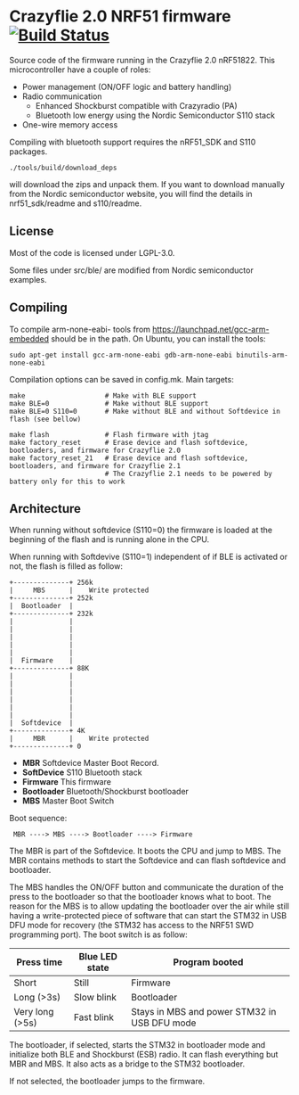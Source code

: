 # Crazyflie 2.0 NRF51 firmware [![Build Status](https://travis-ci.org/bitcraze/crazyflie2-nrf-firmware.svg)](https://travis-ci.org/bitcraze/crazyflie2-nrf-firmware)

Source code of the firmware running in the Crazyflie 2.0 nRF51822.
This microcontroller have a couple of roles:
 - Power management (ON/OFF logic and battery handling)
 - Radio communication
   - Enhanced Shockburst compatible with Crazyradio (PA)
   - Bluetooth low energy using the Nordic Semiconductor S110 stack
 - One-wire memory access

Compiling with bluetooth support requires the nRF51_SDK and S110 packages.

```
./tools/build/download_deps
```

will download the zips and unpack them.
If you want to download manually from the Nordic semiconductor website, you
will find the details in nrf51_sdk/readme and s110/readme.

License
-------

Most of the code is licensed under LGPL-3.0.

Some files under src/ble/ are modified from Nordic semiconductor examples.

Compiling
---------

To compile arm-none-eabi- tools from https://launchpad.net/gcc-arm-embedded
should be in the path.
On Ubuntu, you can install the tools:

```
sudo apt-get install gcc-arm-none-eabi gdb-arm-none-eabi binutils-arm-none-eabi
```

Compilation options can be saved in config.mk. Main targets:

```
make                    # Make with BLE support
make BLE=0              # Make without BLE support
make BLE=0 S110=0       # Make without BLE and without Softdevice in flash (see bellow)

make flash              # Flash firmware with jtag
make factory_reset      # Erase device and flash softdevice, bootloaders, and firmware for Crazyflie 2.0
make factory_reset_21   # Erase device and flash softdevice, bootloaders, and firmware for Crazyflie 2.1
                        # The Crazyflie 2.1 needs to be powered by battery only for this to work
```

Architecture
------------

When running without softdevice (S110=0) the firmware is loaded at the
beginning of the flash and is running alone in the CPU.

When running with Softdevive (S110=1) independent of if BLE is activated
or not, the flash is filled as follow:
```
+--------------+ 256k
|     MBS      |    Write protected
+--------------+ 252k
|  Bootloader  |
+--------------+ 232k
|              |
|              |
|              |
|              |
|              |
|  Firmware    |
+--------------+ 88K
|              |
|              |
|              |
|              |
|              |
|              |
|  Softdevice  |
+--------------+ 4K
|     MBR      |    Write protected
+--------------+ 0
```

 - **MBR** Softdevice Master Boot Record.
 - **SoftDevice** S110 Bluetooth stack
 - **Firmware** This firmware
 - **Bootloader** Bluetooth/Shockburst bootloader
 - **MBS** Master Boot Switch

Boot sequence:
```
 MBR ----> MBS ----> Bootloader ----> Firmware
```

The MBR is part of the Softdevice. It boots the CPU and jump to MBS.
The MBR contains methods to start the Softdevice and can flash softdevice
and bootloader.

The MBS handles the ON/OFF button and communicate the duration of the press to
the bootloader so that the bootloader knows what to boot. The reason for the
MBS is to allow updating the bootloader over the air while still having a
write-protected piece of software that can start the STM32 in USB DFU mode
for recovery (the STM32 has access to the NRF51 SWD programming port). The boot
switch is as follow:

| Press time      | Blue LED state | Program booted                               |
| --------------- | -------------- | -------------------------------------------- |
| Short           | Still          | Firmware                                     |
| Long (>3s)      | Slow blink     | Bootloader                                   |
| Very long (>5s) | Fast blink     | Stays in MBS and power STM32 in USB DFU mode |

The bootloader, if selected, starts the STM32 in bootloader mode and initialize
both BLE and Shockburst (ESB) radio. It can flash everything but MBR and MBS.
It also acts as a bridge to the STM32 bootloader.

If not selected, the bootloader jumps to the firmware.
